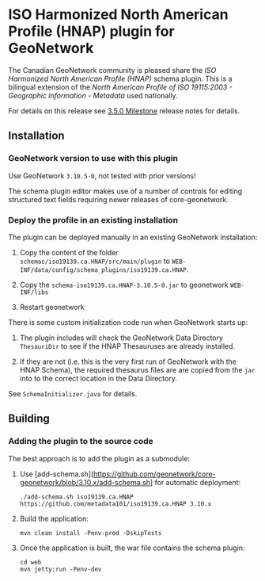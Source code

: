# ISO Harmonized North American Profile (HNAP) plugin for GeoNetwork

The Canadian GeoNetwork community is pleased share the *ISO Harmonized North American Profile (HNAP)* schema plugin. This is a bilingual extension of the *North American Profile of ISO 19115:2003 - Geographic information - Metadata* used nationally.

For details on this release see [3.5.0 Milestone](https://github.com/metadata101/iso19139.ca.HNAP/milestone/2?closed=1) release notes for details.

## Installation

### GeoNetwork version to use with this plugin

Use GeoNetwork `3.10.5-0`, not tested with prior versions!

The schema plugin editor makes use of a number of controls for editing structured text fields requiring newer releases of core-geonetwork.

### Deploy the profile in an existing installation

The plugin can be deployed manually in an existing GeoNetwork installation:

1. Copy the content of the folder `schemas/iso19139.ca.HNAP/src/main/plugin` to `WEB-INF/data/config/schema_plugins/iso19139.ca.HNAP`.

2. Copy the `schema-iso19139.ca.HNAP-3.10.5-0.jar` to geonetwork `WEB-INF/libs`

3. Restart geonetwork

There is some custom initialization code run when GeoNetwork starts up:

1. The plugin includes will check the GeoNetwork Data Directory `ThesauriDir` to see if the HNAP Thesauruses are already installed.

2. If they are not (i.e. this is the very first run of GeoNetwork with the HNAP Schema), the required thesaurus files are are copied from the `jar` into to the correct location in the Data Directory.

  See `SchemaInitializer.java` for details.

## Building

### Adding the plugin to the source code

The best approach is to add the plugin as a submodule:

1. Use [add-schema.sh](https://github.com/geonetwork/core-geonetwork/blob/3.10.x/add-schema.sh] for automatic deployment:

   ```
   ./add-schema.sh iso19139.ca.HNAP https://github.com/metadata101/iso19139.ca.HNAP 3.10.x
   ```

2. Build the application:
   
   ```
   mvn clean install -Penv-prod -DskipTests
   ```
   
3. Once the application is built, the war file contains the schema plugin:

   ```
   cd web
   mvn jetty:run -Penv-dev
   ```
